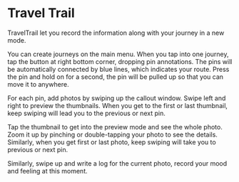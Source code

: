 # Travel Trail

TravelTrail let you record the information along with your journey in a new mode.

You can create journeys on the main menu. When you tap into one journey, tap the button at right bottom corner, dropping pin annotations. The pins will be automatically connected by blue lines, which indicates your route. Press the pin and hold on for a second, the pin will be pulled up so that you can move it to anywhere.​

For each pin, add photos by swiping up the callout window.  Swipe left and right to preview the thumbnails. When you get to the first or last thumbnail, keep swiping will lead you to the previous or next pin.

Tap the thumbnail to get into the preview mode and see the whole photo. Zoom it up by pinching or double-tapping your​ photo to see the details. Similarly, when you get first or last photo, keep swiping will take you to previous or next pin.

Similarly, swipe up and write a log for the current photo, record your mood and feeling at this moment.


